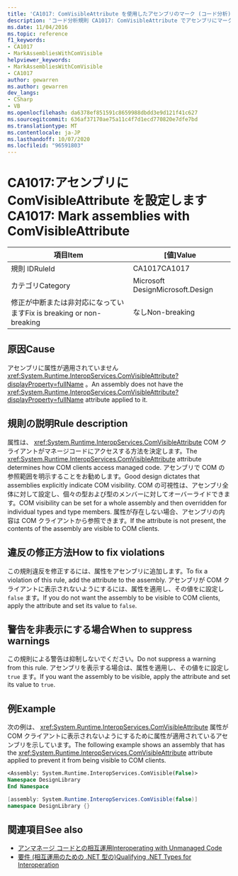 ```yaml
---
title: 'CA1017: ComVisibleAttribute を使用したアセンブリのマーク (コード分析)'
description: 'コード分析規則 CA1017: ComVisibleAttribute でアセンブリにマークを付ける方法について説明します。'
ms.date: 11/04/2016
ms.topic: reference
f1_keywords:
- CA1017
- MarkAssembliesWithComVisible
helpviewer_keywords:
- MarkAssembliesWithComVisible
- CA1017
author: gewarren
ms.author: gewarren
dev_langs:
- CSharp
- VB
ms.openlocfilehash: da6378ef851591c8659988dbdd3e9d121f41c627
ms.sourcegitcommit: 636af37170ae75a11c4f7d1ecd770820e7dfe7bd
ms.translationtype: MT
ms.contentlocale: ja-JP
ms.lasthandoff: 10/07/2020
ms.locfileid: "96591803"
---
```

# <a name="ca1017-mark-assemblies-with-comvisibleattribute"></a><span data-ttu-id="3b8dd-103">CA1017:アセンブリに ComVisibleAttribute を設定します</span><span class="sxs-lookup"><span data-stu-id="3b8dd-103">CA1017: Mark assemblies with ComVisibleAttribute</span></span>

| <span data-ttu-id="3b8dd-104">項目</span><span class="sxs-lookup"><span data-stu-id="3b8dd-104">Item</span></span>                                     | <span data-ttu-id="3b8dd-105">[値]</span><span class="sxs-lookup"><span data-stu-id="3b8dd-105">Value</span></span>            |
|------------------------------------------|------------------|
| <span data-ttu-id="3b8dd-106">規則 ID</span><span class="sxs-lookup"><span data-stu-id="3b8dd-106">RuleId</span></span>                                   | <span data-ttu-id="3b8dd-107">CA1017</span><span class="sxs-lookup"><span data-stu-id="3b8dd-107">CA1017</span></span>           |
| <span data-ttu-id="3b8dd-108">カテゴリ</span><span class="sxs-lookup"><span data-stu-id="3b8dd-108">Category</span></span>                                 | <span data-ttu-id="3b8dd-109">Microsoft Design</span><span class="sxs-lookup"><span data-stu-id="3b8dd-109">Microsoft.Design</span></span> |
| <span data-ttu-id="3b8dd-110">修正が中断または非対応になっています</span><span class="sxs-lookup"><span data-stu-id="3b8dd-110">Fix is breaking or non-breaking</span></span> | <span data-ttu-id="3b8dd-111">なし</span><span class="sxs-lookup"><span data-stu-id="3b8dd-111">Non-breaking</span></span>     |

## <a name="cause"></a><span data-ttu-id="3b8dd-112">原因</span><span class="sxs-lookup"><span data-stu-id="3b8dd-112">Cause</span></span>

<span data-ttu-id="3b8dd-113">アセンブリに属性が適用されていません <xref:System.Runtime.InteropServices.ComVisibleAttribute?displayProperty=fullName> 。</span><span class="sxs-lookup"><span data-stu-id="3b8dd-113">An assembly does not have the <xref:System.Runtime.InteropServices.ComVisibleAttribute?displayProperty=fullName> attribute applied to it.</span></span>

## <a name="rule-description"></a><span data-ttu-id="3b8dd-114">規則の説明</span><span class="sxs-lookup"><span data-stu-id="3b8dd-114">Rule description</span></span>

<span data-ttu-id="3b8dd-115">属性は、 <xref:System.Runtime.InteropServices.ComVisibleAttribute> COM クライアントがマネージコードにアクセスする方法を決定します。</span><span class="sxs-lookup"><span data-stu-id="3b8dd-115">The <xref:System.Runtime.InteropServices.ComVisibleAttribute> attribute determines how COM clients access managed code.</span></span> <span data-ttu-id="3b8dd-116">アセンブリで COM の参照範囲を明示することをお勧めします。</span><span class="sxs-lookup"><span data-stu-id="3b8dd-116">Good design dictates that assemblies explicitly indicate COM visibility.</span></span> <span data-ttu-id="3b8dd-117">COM の可視性は、アセンブリ全体に対して設定し、個々の型および型のメンバーに対してオーバーライドできます。</span><span class="sxs-lookup"><span data-stu-id="3b8dd-117">COM visibility can be set for a whole assembly and then overridden for individual types and type members.</span></span> <span data-ttu-id="3b8dd-118">属性が存在しない場合、アセンブリの内容は COM クライアントから参照できます。</span><span class="sxs-lookup"><span data-stu-id="3b8dd-118">If the attribute is not present, the contents of the assembly are visible to COM clients.</span></span>

## <a name="how-to-fix-violations"></a><span data-ttu-id="3b8dd-119">違反の修正方法</span><span class="sxs-lookup"><span data-stu-id="3b8dd-119">How to fix violations</span></span>

<span data-ttu-id="3b8dd-120">この規則違反を修正するには、属性をアセンブリに追加します。</span><span class="sxs-lookup"><span data-stu-id="3b8dd-120">To fix a violation of this rule, add the attribute to the assembly.</span></span> <span data-ttu-id="3b8dd-121">アセンブリが COM クライアントに表示されないようにするには、属性を適用し、その値をに設定し `false` ます。</span><span class="sxs-lookup"><span data-stu-id="3b8dd-121">If you do not want the assembly to be visible to COM clients, apply the attribute and set its value to `false`.</span></span>

## <a name="when-to-suppress-warnings"></a><span data-ttu-id="3b8dd-122">警告を非表示にする場合</span><span class="sxs-lookup"><span data-stu-id="3b8dd-122">When to suppress warnings</span></span>

<span data-ttu-id="3b8dd-123">この規則による警告は抑制しないでください。</span><span class="sxs-lookup"><span data-stu-id="3b8dd-123">Do not suppress a warning from this rule.</span></span> <span data-ttu-id="3b8dd-124">アセンブリを表示する場合は、属性を適用し、その値をに設定し `true` ます。</span><span class="sxs-lookup"><span data-stu-id="3b8dd-124">If you want the assembly to be visible, apply the attribute and set its value to `true`.</span></span>

## <a name="example"></a><span data-ttu-id="3b8dd-125">例</span><span class="sxs-lookup"><span data-stu-id="3b8dd-125">Example</span></span>

<span data-ttu-id="3b8dd-126">次の例は、 <xref:System.Runtime.InteropServices.ComVisibleAttribute> 属性が COM クライアントに表示されないようにするために属性が適用されているアセンブリを示しています。</span><span class="sxs-lookup"><span data-stu-id="3b8dd-126">The following example shows an assembly that has the <xref:System.Runtime.InteropServices.ComVisibleAttribute> attribute applied to prevent it from being visible to COM clients.</span></span>

```vb
<Assembly: System.Runtime.InteropServices.ComVisible(False)>
Namespace DesignLibrary
End Namespace
```

```csharp
[assembly: System.Runtime.InteropServices.ComVisible(false)]
namespace DesignLibrary {}
```

## <a name="see-also"></a><span data-ttu-id="3b8dd-127">関連項目</span><span class="sxs-lookup"><span data-stu-id="3b8dd-127">See also</span></span>

- [<span data-ttu-id="3b8dd-128">アンマネージ コードとの相互運用</span><span class="sxs-lookup"><span data-stu-id="3b8dd-128">Interoperating with Unmanaged Code</span></span>](../../../framework/interop/index.md)
- [<span data-ttu-id="3b8dd-129">要件 (相互運用のための .NET 型の)</span><span class="sxs-lookup"><span data-stu-id="3b8dd-129">Qualifying .NET Types for Interoperation</span></span>](../../../standard/native-interop/qualify-net-types-for-interoperation.md)
